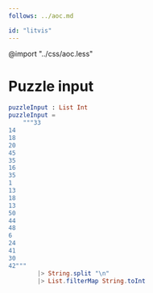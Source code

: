 ```yaml
---
follows: ../aoc.md

id: "litvis"
---
```


@import "../css/aoc.less"

# Puzzle input

```elm {l=hidden r}
puzzleInput : List Int
puzzleInput =
    """33
14
18
20
45
35
16
35
1
13
18
13
50
44
48
6
24
41
30
42"""
        |> String.split "\n"
        |> List.filterMap String.toInt
```
